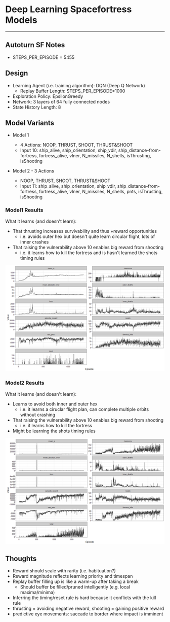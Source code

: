 # Deep Learning Spacefortress Models



***

## Autoturn SF Notes

  * STEPS_PER_EPISODE = 5455

## Design

  * Learning Agent (i.e. training algorithm): DQN (Deep Q Network)
    - Replay Buffer Length: STEPS_PER_EPISODE*1000
  * Exploration Policy: EpsilonGreedy
  * Network: 3 layers of 64 fully connected nodes
  * State History Length: 8

## Model Variants

  * Model 1
    - 4 Actions: NOOP, THRUST, SHOOT, THRUST&SHOOT
    - Input 10: ship_alive, ship_orientation, ship_vdir, ship_distance-from-fortress, 
                fortress_alive, vlner, N_missiles, N_shells, isThrusting, isShooting
    
  * Model 2 - 3 Actions
    - NOOP, THRUST, SHOOT, THRUST&SHOOT
    - Input 11: ship_alive, ship_orientation, ship_vdir, ship_distance-from-fortress, 
                fortress_alive, vlner, N_missiles, N_shells, pnts, isThrusting, isShooting

### Model1 Results

What it learns (and doesn't learn):
  * That thrusting increases survivability and thus +reward opportunities
    - i.e. avoids outer hex but doesn't quite learn circular flight, lots of inner crashes
  * That raising the vulnerability above 10 enables big reward from shooting
    - i.e. it learns how to kill the fortress and is hasn't learned the shots timing rules

![](dqn_autoturn_sf_files/figure-html/unnamed-chunk-2-1.png)<!-- -->

### Model2 Results

What it learns (and doesn't learn):
  * Learns to avoid both inner and outer hex
    - i.e. it learns a ciruclar flight plan, can complete multiple orbits without crashing
  * That raising the vulnerability above 10 enables big reward from shooting
    - i.e. it learns how to kill the fortress
  * Might be learning the shots timing rules

![](dqn_autoturn_sf_files/figure-html/unnamed-chunk-3-1.png)<!-- -->

## Thoughts

  * Reward should scale with rarity (i.e. habituation?)
  * Reward magnitude reflects learning priority and timespan
  * Replay buffer filling up is like a warm-up after taking a break
    - Should buffer be filled/pruned intelligently (e.g. local maxima/minima)
  * Inferring the timing/reset rule is hard because it conflicts with the kill rule
  * thrusting = avoiding negative reward, shooting = gaining positive reward
  * predictive eye movements: saccade to border where impact is imminent
